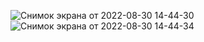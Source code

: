![Снимок экрана от 2022-08-30 14-44-30](https://user-images.githubusercontent.com/98107894/187429055-190d9235-6b73-4996-aeb7-fa6239d7bd45.png)
![Снимок экрана от 2022-08-30 14-44-34](https://user-images.githubusercontent.com/98107894/187429074-8d54525e-938d-4197-a3d1-d830be100131.png)
